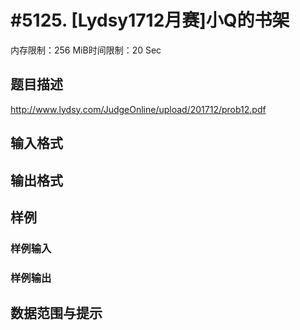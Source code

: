# #5125. [Lydsy1712月赛]小Q的书架

内存限制：256 MiB时间限制：20 Sec

## 题目描述

 http://www.lydsy.com/JudgeOnline/upload/201712/prob12.pdf

## 输入格式

## 输出格式

## 样例

### 样例输入

### 样例输出

## 数据范围与提示
